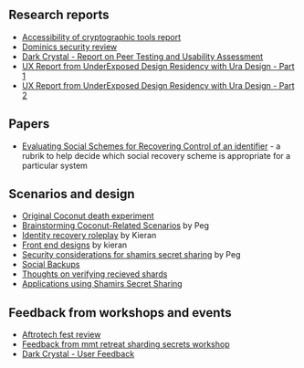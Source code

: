 ## Research reports
- [Accessibility of cryptographic tools report](./accessibility_of_cryptographic_tools.md)
- [Dominics security review](./security_review_dominic.md)
- [Dark Crystal - Report on Peer Testing and Usability Assessment](./dark_crystal-report_peer_testing_and_usability_assessment.md)
- [UX Report from UnderExposed Design Residency with Ura Design - Part 1](./underexposed1.md)
- [UX Report from UnderExposed Design Residency with Ura Design - Part 2](./underexposed2.md)

## Papers

- [Evaluating Social Schemes for Recovering Control of an identifier](./evaluating-social-recovery.pdf) - a rubrik to help decide which social recovery scheme is appropriate for a particular system

## Scenarios and design

- [Original Coconut death experiment](./original_coconut.md)
- [Brainstorming Coconut-Related Scenarios](./coconut_brainstorm.md) by Peg
- [Identity recovery roleplay](./coconut_recovery.md) by Kieran
- [Front end designs](./kieran_design.md) by kieran
- [Security considerations for shamirs secret sharing](./security_shamirs.md) by Peg
- [Social Backups](./social_backups.md)
- [Thoughts on verifying recieved shards](./verifying_recived_shards.md)
- [Applications using Shamirs Secret Sharing](./shamirs_secret_sharing_applications.md)

## Feedback from workshops and events
- [Aftrotech fest review](./afrotech_review.md)
- [Feedback from mmt retreat sharding secrets workshop](./mmt_retreat_sharding_secrets_workshop.md)
- [Dark Crystal - User Feedback](./dark_crystal_user_feedback.md)

